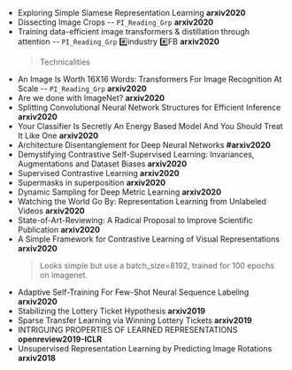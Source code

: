 * Exploring Simple Siamese Representation Learning **arxiv2020**
* Dissecting Image Crops -- `PI_Reading_Grp` **arxiv2020**
* Training data-efficient image transformers & distillation through attention -- `PI_Reading_Grp` :hash:industry :hash:FB **arxiv2020**
	> Technicalities
* An Image Is Worth 16X16 Words: Transformers For Image Recognition At Scale -- `PI_Reading_Grp` **arxiv2020**
* Are we done with ImageNet? **arxiv2020**
* Splitting Convolutional Neural Network Structures for Efficient Inference **arxiv2020**
* Your Classifier Is Secretly An Energy Based Model And You Should Treat It Like One **arxiv2020**
* Architecture Disentanglement for Deep Neural Networks **#arxiv2020**
* Demystifying Contrastive Self-Supervised Learning: Invariances, Augmentations and Dataset Biases **arxiv2020**
* Supervised Contrastive Learning **arxiv2020**
* Supermasks in superposition **arxiv2020**
* Dynamic Sampling for Deep Metric Learning **arxiv2020**
* Watching the World Go By: Representation Learning from Unlabeled Videos **arxiv2020**
* State-of-Art-Reviewing: A Radical Proposal to Improve Scientific Publication **arxiv2020**
* A Simple Framework for Contrastive Learning of Visual Representations **arxiv2020**
	> Looks simple but use a batch_size=8192, trained for 100 epochs on imagenet.
* Adaptive Self-Training For Few-Shot Neural Sequence Labeling **arxiv2020**
* Stabilizing the Lottery Ticket Hypothesis **arxiv2019**
* Sparse Transfer Learning via Winning Lottery Tickets **arxiv2019**
* INTRIGUING PROPERTIES OF LEARNED REPRESENTATIONS **openreview2019-ICLR**
* Unsupervised Representation Learning by Predicting Image Rotations **arxiv2018**



